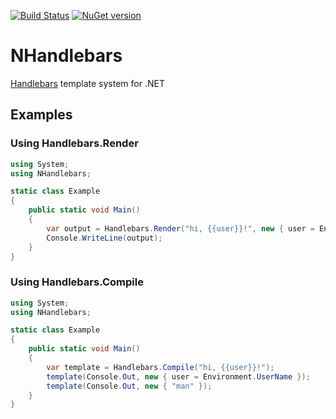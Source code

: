 [![Build Status](https://drone.io/github.com/sergeyt/NHandlebars/status.png)](https://drone.io/github.com/sergeyt/NHandlebars/latest)
[![NuGet version](https://badge.fury.io/nu/NHandlebars.png)](http://badge.fury.io/nu/NHandlebars)

# NHandlebars

[Handlebars](http://handlebarsjs.com/) template system for .NET

## Examples

### Using Handlebars.Render

```c#
using System;
using NHandlebars;

static class Example
{
	public static void Main()
	{
		var output = Handlebars.Render("hi, {{user}}!", new { user = Environment.UserName });
		Console.WriteLine(output);
	}
}
```

### Using Handlebars.Compile

```c#
using System;
using NHandlebars;

static class Example
{
	public static void Main()
	{
		var template = Handlebars.Compile("hi, {{user}}!");
		template(Console.Out, new { user = Environment.UserName });
		template(Console.Out, new { "man" });
	}
}
```
